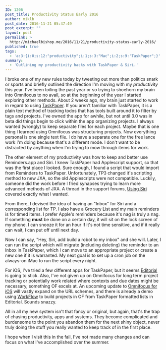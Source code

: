 ```yaml
---
ID: 1206
post_title: Productivity Status Early 2016
author: miklb
post_date: 2016-11-21 05:47:49
post_excerpt: ""
layout: post
permalink: >
  http://michaelbishop.me/2016/11/21/productivity-status-early-2016/
published: true
tags:
  - 'a:3:{i:0;s:12:"productivity";i:1;s:3:"Mac";i:2;s:9:"TaskPaper";}'
summary:
  - 'Outlining my productivity hacks with TaskPaper & Siri.'
---
```

I broke one of my new rules today by tweeting out more than politics snark or sports and briefly outlined the direction I'm moving with my *productivity* this year. I've been toiling the past year or so trying to shoehorn my brain into Omnifocus to no avail, so at the beginning of the year I started exploring other methods. About 2 weeks ago, my brain just started to work in regard to using [TaskPaper](https://www.taskpaper.com). If you aren't familiar with TaskPaper, it is a plain text method of tracking todos that has tools built around it to filter by tags and projects. I've owned the app for awhile, but not until 3.0 was in beta did things begin to click within the app organizing projects. I always wanted (wrongly) to keep separate files for each project. Maybe that is one thing I learned using Omnifocus was structuring projects. Now everything personal is one single text file. I do have a separate one for the free lance work I'm doing because that's a different mode. I don't want to be distracted by anything when I'm trying to mow through items for work.

The other element of my productivity was how to keep and better use Reminders.app and Siri. I knew TaskPaper had Applescript support, so that was the first place I looked. Sure enough, I found a script that would import from Reminders to TaskPaper. Unfortunately, TP3 changed it's scripting method to new JXA, so the old Applescripts were not compatible. Luckily, someone did the work before I fried synapses trying to learn more advanced methods of JXA. A thread in the support forums,
[Using Siri](http://support.hogbaysoftware.com/t/appending-items-to-a-taskpaper-file-using-siri/1456/9) covered exactly what I wanted.

From there, I devised the idea of having an "Inbox" for Siri and a corresponding list for TP. I also have a Grocery List and my main reminders is for timed items. I prefer Apple's reminders because it's nag is truly a nag. If something **must** be done on a certain day, it will sit on the lock screen of my phone. I can snooze it for an hour if it's not time sensitive, and if it really can wait, I can put off until next day.

Now I can say, "Hey, Siri, add build a robot to my inbox" and she will. Later, I can run the script which will migrate (including deleting) the reminder to an Inbox in TaskPaper, which I can move to an appropriate project or create a new one if it is warranted. My next goal is to set up a cron job on the always-on iMac to run the script every night.

For iOS, I've tried a few different apps for TaskPaper, but it seems [Editorial](https://geo.itunes.apple.com/us/app/editorial/id673907758?at=10lKmy) is going to stick. Also, I've not given up on Omnifocus for long term project tracking or potentially work related where contexts and due dates might be necessary, something OF excels at. An upcoming update to [Omnifocus for iOS](https://geo.itunes.apple.com/us/app/omnifocus-2/id904071710?at=10lKmy) will vastly expand on the URL schemes, and there is already a demo using [WorkFlow](https://geo.itunes.apple.com/us/app/workflow-powerful-automation/id915249334?at=10lKmy) to build projects in OF from TaskPaper formatted lists in Editorial. Sounds snazzy.

All in all my new system isn't that fancy or original, but again, that's the trap of chasing productivity, apps and systems. They become complicated and burdensome to the point you abandon them for the next shiny object, never truly doing the stuff you really wanted to keep track of in the first place.

I hope when I visit this in the fall, I've not made many changes and can focus on what I've accomplished over the summer.

<a href="https://brid.gy/publish/twitter"></a>